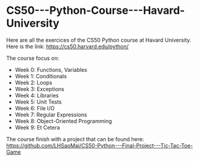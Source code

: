 # CS50---Python-Course---Havard-University  
Here are all the exercices of the CS50 Python course at Havard University. Here is the link: https://cs50.harvard.edu/python/  

The course focus on: 
* Week 0: Functions, Variables
* Week 1: Conditionals
* Week 2: Loops
* Week 3: Exceptions
* Week 4: Libraries
* Week 5: Unit Tests
* Week 6: File I/O
* Week 7: Regular Expressions
* Week 8: Object-Oriented Programming
* Week 9: Et Cetera

The course finish with a project that can be found here: https://github.com/LHSaoMai/CS50-Python---Final-Project---Tic-Tac-Toe-Game  
